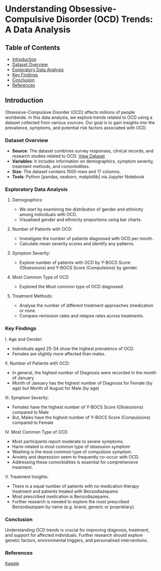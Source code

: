 # Understanding Obsessive-Compulsive Disorder (OCD) Trends: A Data Analysis

## Table of Contents
- [Introduction](#introduction)
- [Dataset Overview](#dataset-overview)
- [Exploratory Data Analysis](#exploratory-data-analysis)
- [Key Findings](#key-findings)
- [Conclusion](#conclusion)
- [References](#references)

## Introduction
Obsessive-Compulsive Disorder (OCD) affects millions of people worldwide. In this data analysis, we explore trends related to OCD using a dataset collected from various sources. Our goal is to gain insights into the prevalence, symptoms, and potential risk factors associated with OCD.

### Dataset Overview
- **Source**: The dataset combines survey responses, clinical records, and research studies related to OCD.  [View Dataset](https://www.kaggle.com/datasets/ohinhaque/ocd-patient-dataset-demographics-and-clinical-data/)
- **Variables**: It includes information on demographics, symptom severity, treatment methods, and comorbidities.
- **Size**: The dataset contains 1500 rows and 17 columns.
- **Tools**: Python [pandas, seaborn, matplotlib] via Jupyter Notebook


### Exploratory Data Analysis
1. Demographics:
    - We start by examining the distribution of gender and ethnicity among individuals with OCD.
    - Visualised gender and ethnicity proportions using bar charts.


2. Number of Patients with OCD:
    - Investigate the number of patients diagnosed with OCD per month.
    - Calculate mean severity scores and identify any patterns.


3. Symptom Severity:
    - Explore number of patients with OCD by Y-BOCS Score (Obsessions) and Y-BOCS Score (Compulsions) by gender.


4. Most Common Type of OCD
    - Explored the Most common type of OCD diagnosed


5. Treatment Methods:
    - Analyse the number of different treatment approaches (medication or none.
    - Compare remission rates and relapse rates across treatments.



### Key Findings
I. Age and Gender:
- Individuals aged 25-34 show the highest prevalence of OCD.
- Females are slightly more affected than males.

II. Number of Patients with OCD:
- In general, the highest number of Diagnosis were recorded in the month of January 
- Month of January has the highest number of Diagnosis for Female (by age) but Month of August for Male (by age)

III. Symptom Severity:
- Females have the highest number of Y-BOCS Score (Obsessions) compared to Male
- But, Males have the highest number of Y-BOCS Score (Compulsions) compared to Female

IV. Most Common Type of OCD
- Most participants report moderate to severe symptoms.
- Harm-related is most common type of obsession symptom
- Washing is the most common type of compulsion symptom.
- Anxiety and depression seem to frequently co-occur with OCD.
- Addressing these comorbidities is essential for comprehensive treatment.

V. Treatment Insights:
- There is a equal number of patients with no medication therapy treatment and patients treated with Benzodiazepams
- Most prescribed medication is Benzodiazepams.
- Further research is needed to explore the most prescribed Benzodiazepam by name (e.g. brand, generic or proprietary).

### Conclusion
Understanding OCD trends is crucial for improving diagnosis, treatment, and support for affected individuals. Further research should explore genetic factors, environmental triggers, and personalised interventions.


### References
[Kaggle](https://www.kaggle.com/datasets/ohinhaque/ocd-patient-dataset-demographics-and-clinical-data/)


